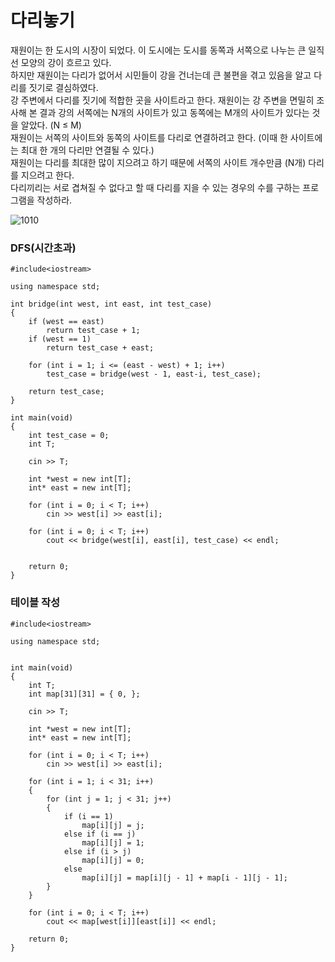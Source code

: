 # 다리놓기

재원이는 한 도시의 시장이 되었다. 이 도시에는 도시를 동쪽과 서쪽으로 나누는 큰 일직선 모양의 강이 흐르고 있다.    
하지만 재원이는 다리가 없어서 시민들이 강을 건너는데 큰 불편을 겪고 있음을 알고 다리를 짓기로 결심하였다.    
강 주변에서 다리를 짓기에 적합한 곳을 사이트라고 한다. 재원이는 강 주변을 면밀히 조사해 본 결과 강의 서쪽에는 N개의 사이트가 있고 동쪽에는 M개의 사이트가 있다는 것을 알았다. (N ≤ M)   
재원이는 서쪽의 사이트와 동쪽의 사이트를 다리로 연결하려고 한다. (이때 한 사이트에는 최대 한 개의 다리만 연결될 수 있다.)    
재원이는 다리를 최대한 많이 지으려고 하기 때문에 서쪽의 사이트 개수만큼 (N개) 다리를 지으려고 한다.    
다리끼리는 서로 겹쳐질 수 없다고 할 때 다리를 지을 수 있는 경우의 수를 구하는 프로그램을 작성하라.   

![1010](https://www.acmicpc.net/upload/201003/pic1.JPG)

### DFS(시간초과)

```
#include<iostream>

using namespace std;

int bridge(int west, int east, int test_case)
{
	if (west == east)
		return test_case + 1;
	if (west == 1)
		return test_case + east; 

	for (int i = 1; i <= (east - west) + 1; i++)
		test_case = bridge(west - 1, east-i, test_case);

	return test_case;
}

int main(void)
{
	int test_case = 0;
	int T;

	cin >> T;

	int *west = new int[T];
	int* east = new int[T];

	for (int i = 0; i < T; i++)
		cin >> west[i] >> east[i];

	for (int i = 0; i < T; i++)
		cout << bridge(west[i], east[i], test_case) << endl;


	return 0;
}
```

### 테이블 작성

```
#include<iostream>

using namespace std;


int main(void)
{
	int T;
	int map[31][31] = { 0, };
	
	cin >> T;

	int *west = new int[T];
	int* east = new int[T];

	for (int i = 0; i < T; i++)
		cin >> west[i] >> east[i];

	for (int i = 1; i < 31; i++)
	{
		for (int j = 1; j < 31; j++)
		{
			if (i == 1)
				map[i][j] = j;
			else if (i == j)
				map[i][j] = 1;
			else if (i > j)
				map[i][j] = 0;
			else
				map[i][j] = map[i][j - 1] + map[i - 1][j - 1];
		}
	}

	for (int i = 0; i < T; i++)
		cout << map[west[i]][east[i]] << endl;

	return 0;
}
```
